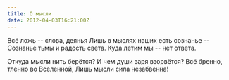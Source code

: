 ```yaml
---
title: О мысли
date: 2012-04-03T16:21:00Z
---
```


Всё ложь -- слова, деянья
Лишь в мыслях наших есть сознанье --
Сознанье тьмы и радость света.
Куда летим мы -- нет ответа.

Откуда мысли нить берётся?
И чем души заря взорвётся?
Всё бренно, тленно во Вселенной,
Лишь мысли сила незабвенна!